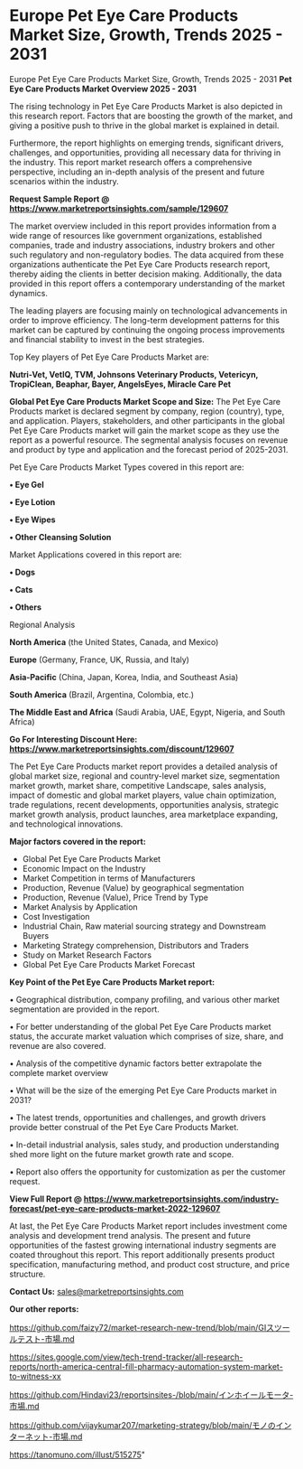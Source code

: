 # Europe Pet Eye Care Products Market Size, Growth, Trends 2025 - 2031
Europe Pet Eye Care Products Market Size, Growth, Trends 2025 - 2031
<Strong> Pet Eye Care Products Market Overview 2025 - 2031</strong>

The rising technology in Pet Eye Care Products Market is also depicted in this research report. Factors that are boosting the growth of the market, and giving a positive push to thrive in the global market is explained in detail.

Furthermore, the report highlights on emerging trends, significant drivers, challenges, and opportunities, providing all necessary data for thriving in the industry. This report market research offers a comprehensive perspective, including an in-depth analysis of the present and future scenarios within the industry.

<strong>Request Sample Report @ <a href=https://www.marketreportsinsights.com/sample/129607>https://www.marketreportsinsights.com/sample/129607</a></strong>

The market overview included in this report provides information from a wide range of resources like government organizations, established companies, trade and industry associations, industry brokers and other such regulatory and non-regulatory bodies. The data acquired from these organizations authenticate the Pet Eye Care Products research report, thereby aiding the clients in better decision making. Additionally, the data provided in this report offers a contemporary understanding of the market dynamics.

The leading players are focusing mainly on technological advancements in order to improve efficiency. The long-term development patterns for this market can be captured by continuing the ongoing process improvements and financial stability to invest in the best strategies.

Top Key players of Pet Eye Care Products Market are:

<strong>Nutri-Vet, VetIQ, TVM, Johnsons Veterinary Products, Vetericyn, TropiClean, Beaphar, Bayer, AngelsEyes, Miracle Care Pet</strong>

<strong><b>Global Pet Eye Care Products Market Scope and Size:</b></strong>
The Pet Eye Care Products market is declared segment by company, region (country), type, and application. Players, stakeholders, and other participants in the global Pet Eye Care Products market will gain the market scope as they use the report as a powerful resource. The segmental analysis focuses on revenue and product by type and application and the forecast period of 2025-2031.

Pet Eye Care Products Market Types covered in this report are:

<strong>• Eye Gel

• Eye Lotion

• Eye Wipes

• Other Cleansing Solution</strong>

Market Applications covered in this report are:

<strong>• Dogs

• Cats

• Others</strong> 

Regional Analysis

<strong>North America</strong> (the United States, Canada, and Mexico)

<strong>Europe</strong> (Germany, France, UK, Russia, and Italy)

<strong>Asia-Pacific</strong> (China, Japan, Korea, India, and Southeast Asia)

<strong>South America</strong> (Brazil, Argentina, Colombia, etc.)

<strong>The Middle East and Africa</strong> (Saudi Arabia, UAE, Egypt, Nigeria, and South Africa)

<strong>Go For Interesting Discount Here: <a href=https://www.marketreportsinsights.com/discount/129607>https://www.marketreportsinsights.com/discount/129607</a></strong>

The Pet Eye Care Products market report provides a detailed analysis of global market size, regional and country-level market size, segmentation market growth, market share, competitive Landscape, sales analysis, impact of domestic and global market players, value chain optimization, trade regulations, recent developments, opportunities analysis, strategic market growth analysis, product launches, area marketplace expanding, and technological innovations.

<strong><b>Major factors covered in the report:</b></strong>
<ul>
  <li>Global Pet Eye Care Products Market </li>
  <li>Economic Impact on the Industry</li>
  <li>Market Competition in terms of Manufacturers</li>
  <li>Production, Revenue (Value) by geographical segmentation</li>
  <li>Production, Revenue (Value), Price Trend by Type</li>
  <li>Market Analysis by Application</li>
  <li>Cost Investigation</li>
  <li>Industrial Chain, Raw material sourcing strategy and Downstream Buyers</li>
  <li>Marketing Strategy comprehension, Distributors and Traders</li>
  <li>Study on Market Research Factors</li>
  <li>Global Pet Eye Care Products Market Forecast</li>
</ul>

<strong><b>Key Point of the Pet Eye Care Products Market report:</b></strong>

• Geographical distribution, company profiling, and various other market segmentation are provided in the report.

• For better understanding of the global Pet Eye Care Products market status, the accurate market valuation which comprises of size, share, and revenue are also covered.

• Analysis of the competitive dynamic factors better extrapolate the complete market overview

• What will be the size of the emerging Pet Eye Care Products market in 2031?

• The latest trends, opportunities and challenges, and growth drivers provide better construal of the Pet Eye Care Products Market.

• In-detail industrial analysis, sales study, and production understanding shed more light on the future market growth rate and scope.

• Report also offers the opportunity for customization as per the customer request.

<strong><b>View Full Report @ <a href=https://www.marketreportsinsights.com/industry-forecast/pet-eye-care-products-market-2022-129607>https://www.marketreportsinsights.com/industry-forecast/pet-eye-care-products-market-2022-129607</a></b></strong>


At last, the Pet Eye Care Products Market report includes investment come analysis and development trend analysis. The present and future opportunities of the fastest growing international industry segments are coated throughout this report. This report additionally presents product specification, manufacturing method, and product cost structure, and price structure.

<strong>Contact Us:</strong>
sales@marketreportsinsights.com

<strong>Our other reports:</strong>

<a href=https://github.com/faizy72/market-research-new-trend/blob/main/GIスツールテスト-市場.md>https://github.com/faizy72/market-research-new-trend/blob/main/GIスツールテスト-市場.md</a>

<a href=https://sites.google.com/view/tech-trend-tracker/all-research-reports/north-america-central-fill-pharmacy-automation-system-market-to-witness-xx>https://sites.google.com/view/tech-trend-tracker/all-research-reports/north-america-central-fill-pharmacy-automation-system-market-to-witness-xx</a>

<a href=https://github.com/Hindavi23/reportsinsites-/blob/main/インホイールモータ-市場.md>https://github.com/Hindavi23/reportsinsites-/blob/main/インホイールモータ-市場.md</a>

<a href=https://github.com/vijaykumar207/marketing-strategy/blob/main/モノのインターネット-市場.md>https://github.com/vijaykumar207/marketing-strategy/blob/main/モノのインターネット-市場.md</a>

<a href=https://tanomuno.com/illust/515275>https://tanomuno.com/illust/515275</a>"
